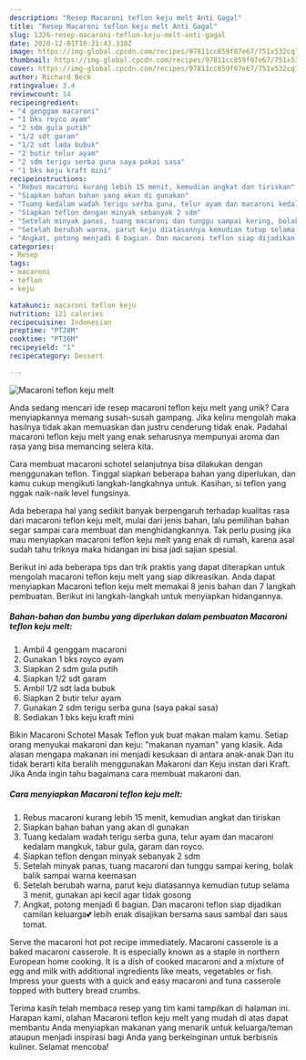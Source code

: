 ```yaml
---
description: "Resep Macaroni teflon keju melt Anti Gagal"
title: "Resep Macaroni teflon keju melt Anti Gagal"
slug: 1326-resep-macaroni-teflon-keju-melt-anti-gagal
date: 2020-12-01T10:21:43.338Z
image: https://img-global.cpcdn.com/recipes/97811cc859f07e67/751x532cq70/macaroni-teflon-keju-melt-foto-resep-utama.jpg
thumbnail: https://img-global.cpcdn.com/recipes/97811cc859f07e67/751x532cq70/macaroni-teflon-keju-melt-foto-resep-utama.jpg
cover: https://img-global.cpcdn.com/recipes/97811cc859f07e67/751x532cq70/macaroni-teflon-keju-melt-foto-resep-utama.jpg
author: Richard Beck
ratingvalue: 3.4
reviewcount: 14
recipeingredient:
- "4 genggam macaroni"
- "1 bks royco ayam"
- "2 sdm gula putih"
- "1/2 sdt garam"
- "1/2 sdt lada bubuk"
- "2 butir telur ayam"
- "2 sdm terigu serba guna saya pakai sasa"
- "1 bks keju kraft mini"
recipeinstructions:
- "Rebus macaroni kurang lebih 15 menit, kemudian angkat dan tiriskan"
- "Siapkan bahan bahan yang akan di gunakan"
- "Tuang kedalam wadah terigu serba guna, telur ayam dan macaroni kedalam mangkuk, tabur gula, garam dan royco."
- "Siapkan teflon dengan minyak sebanyak 2 sdm"
- "Setelah minyak panas, tuang macaroni dan tunggu sampai kering, bolak balik sampai warna keemasan"
- "Setelah berubah warna, parut keju diatasannya kemudian tutup selama 3 menit, gunakan api kecil agar tidak gosong"
- "Angkat, potong menjadi 6 bagian. Dan macaroni teflon siap dijadikan camilan keluarga💕 lebih enak disajikan bersama saus sambal dan saus tomat."
categories:
- Resep
tags:
- macaroni
- teflon
- keju

katakunci: macaroni teflon keju 
nutrition: 121 calories
recipecuisine: Indonesian
preptime: "PT28M"
cooktime: "PT36M"
recipeyield: "1"
recipecategory: Dessert

---
```



![Macaroni teflon keju melt](https://img-global.cpcdn.com/recipes/97811cc859f07e67/751x532cq70/macaroni-teflon-keju-melt-foto-resep-utama.jpg)

Anda sedang mencari ide resep macaroni teflon keju melt yang unik? Cara menyiapkannya memang susah-susah gampang. Jika keliru mengolah maka hasilnya tidak akan memuaskan dan justru cenderung tidak enak. Padahal macaroni teflon keju melt yang enak seharusnya mempunyai aroma dan rasa yang bisa memancing selera kita.

Cara membuat macaroni schotel selanjutnya bisa dilakukan dengan menggunakan teflon. Tinggal siapkan beberapa bahan yang diperlukan, dan kamu cukup mengikuti langkah-langkahnya untuk. Kasihan, si teflon yang nggak naik-naik level fungsinya.

Ada beberapa hal yang sedikit banyak berpengaruh terhadap kualitas rasa dari macaroni teflon keju melt, mulai dari jenis bahan, lalu pemilihan bahan segar sampai cara membuat dan menghidangkannya. Tak perlu pusing jika mau menyiapkan macaroni teflon keju melt yang enak di rumah, karena asal sudah tahu triknya maka hidangan ini bisa jadi sajian spesial.


Berikut ini ada beberapa tips dan trik praktis yang dapat diterapkan untuk mengolah macaroni teflon keju melt yang siap dikreasikan. Anda dapat menyiapkan Macaroni teflon keju melt memakai 8 jenis bahan dan 7 langkah pembuatan. Berikut ini langkah-langkah untuk menyiapkan hidangannya.

<!--inarticleads1-->

##### Bahan-bahan dan bumbu yang diperlukan dalam pembuatan Macaroni teflon keju melt:

1. Ambil 4 genggam macaroni
1. Gunakan 1 bks royco ayam
1. Siapkan 2 sdm gula putih
1. Siapkan 1/2 sdt garam
1. Ambil 1/2 sdt lada bubuk
1. Siapkan 2 butir telur ayam
1. Gunakan 2 sdm terigu serba guna (saya pakai sasa)
1. Sediakan 1 bks keju kraft mini


Bikin Macaroni Schotel Masak Teflon yuk buat makan malam kamu. Setiap orang menyukai makaroni dan keju: &#34;makanan nyaman&#34; yang klasik. Ada alasan mengapa makanan ini menjadi kesukaan di antara anak-anak Dan itu tidak berarti kita beralih menggunakan Makaroni dan Keju instan dari Kraft. Jika Anda ingin tahu bagaimana cara membuat makaroni dan. 

<!--inarticleads2-->

##### Cara menyiapkan Macaroni teflon keju melt:

1. Rebus macaroni kurang lebih 15 menit, kemudian angkat dan tiriskan
1. Siapkan bahan bahan yang akan di gunakan
1. Tuang kedalam wadah terigu serba guna, telur ayam dan macaroni kedalam mangkuk, tabur gula, garam dan royco.
1. Siapkan teflon dengan minyak sebanyak 2 sdm
1. Setelah minyak panas, tuang macaroni dan tunggu sampai kering, bolak balik sampai warna keemasan
1. Setelah berubah warna, parut keju diatasannya kemudian tutup selama 3 menit, gunakan api kecil agar tidak gosong
1. Angkat, potong menjadi 6 bagian. Dan macaroni teflon siap dijadikan camilan keluarga💕 lebih enak disajikan bersama saus sambal dan saus tomat.


Serve the macaroni hot pot recipe immediately. Macaroni casserole is a baked macaroni casserole. It is especially known as a staple in northern European home cooking. It is a dish of cooked macaroni and a mixture of egg and milk with additional ingredients like meats, vegetables or fish. Impress your guests with a quick and easy macaroni and tuna casserole topped with buttery bread crumbs. 

Terima kasih telah membaca resep yang tim kami tampilkan di halaman ini. Harapan kami, olahan Macaroni teflon keju melt yang mudah di atas dapat membantu Anda menyiapkan makanan yang menarik untuk keluarga/teman ataupun menjadi inspirasi bagi Anda yang berkeinginan untuk berbisnis kuliner. Selamat mencoba!
